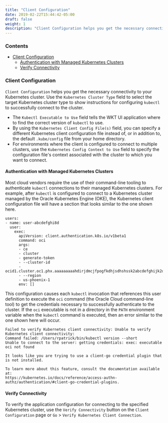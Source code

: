 ```yaml
---
title: "Client Configuration"
date: 2019-02-22T15:44:42-05:00
draft: false
weight: 1
description: "Client Configuration helps you get the necessary connectivity to your Kubernetes cluster."
---
```




### Contents

- [Client Configuration](#client-configuration)
    - [Authentication with Managed Kubernetes Clusters](#authentication-with-managed-kubernetes-clusters)
    - [Verify Connectivity](#verify-connectivity)

### Client Configuration
`Client Configuration` helps you get the necessary connectivity to your Kubernetes
cluster.  Use the `Kubernetes Cluster Type` field to select the target Kubernetes cluster type to show instructions for
configuring `kubectl` to successfully connect to the cluster.

- The `Kubectl Executable to Use` field tells the WKT UI application where to find the correct version of `kubectl` to use.
- By using the `Kubernetes Client Config File(s)` field, you can specify a different Kubernetes client configuration
file instead of, or in addition to, the default `.kube/config` file from your home directory.  
- For environments where the client is configured to connect to multiple clusters, use the `Kubernetes Config Context to Use` field to
specify the configuration file's context associated with the cluster to which you want to connect.  


#### Authentication with Managed Kubernetes Clusters
Most cloud vendors require the use of their command-line tooling to authenticate `kubectl` connections to their managed
Kubernetes clusters.  For example, after `kubectl` is configured to connect to a Kubernetes cluster managed by the
Oracle Kubernetes Engine (OKE), the Kubernetes client configuration file will have a section that looks similar to the
one shown here.

```
users:
- name: user-abcdefghi8d
  user:
    exec:
      apiVersion: client.authentication.k8s.io/v1beta1
      command: oci
      args:
      - ce
      - cluster
      - generate-token
      - --cluster-id
      - ocid1.cluster.oc1.phx.aaaaaaaaahdirjdmcjfpogfkdhjsdhshssk2abcdefghijk2d
      - --region
      - us-phoenix-1
      env: []
```

This configuration causes each `kubectl` invocation that references this user definition to execute the `oci` command
(the Oracle Cloud command-line tool) to get the credentials necessary to successfully authenticate to the cluster.
If the `oci` executable is not in a directory in the `PATH` environment variable when the `kubectl` command is executed,
then an error similar to the one shown here will occur.

```
Failed to verify Kubernetes client connectivity: Unable to verify Kubernetes client connectivity:
Command failed: /Users/rpatrick/bin/kubectl version --short
Unable to connect to the server: getting credentials: exec: executable oci not found

It looks like you are trying to use a client-go credential plugin that is not installed.

To learn more about this feature, consult the documentation available at:
https://kubernetes.io/docs/reference/access-authn-authz/authentication/#client-go-credential-plugins.
```

#### Verify Connectivity
To verify the application configuration for connecting to the specified Kubernetes cluster,
use the `Verify Connectivity` button on the `Client Configuration` page or
`Go` > `Verify Kubernetes Client Connection`.
